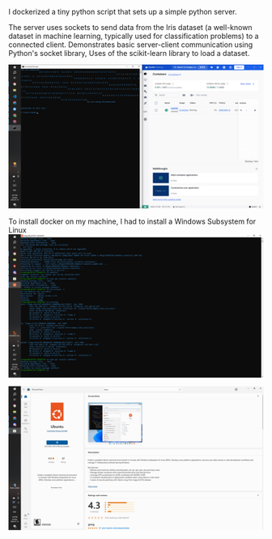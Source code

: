 
I dockerized a tiny python script that 
sets up a simple python server.

 The server uses 
sockets to send data from the Iris dataset (a well-known dataset in machine learning, typically used for classification problems) to a connected client. Demonstrates basic server-client communication using Python's socket library,
Uses of the scikit-learn library to load a dataset.

![main_image](images\main_image.png)

To install docker on my machine, I had to install a Windows Subsystem for Linux
![install_image](images\install_image.png)

![install_image2](images\Ubuntu.png)